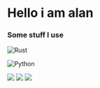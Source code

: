 # Hello i am alan


### Some stuff I use
![Rust](https://img.shields.io/badge/rust-%23000000.svg?style=for-the-badge&logo=rust&logoColor=white)

![Python](https://img.shields.io/badge/python-3670A0?style=for-the-badge&logo=python&logoColor=ffdd54)

![](https://img.shields.io/badge/Arch-black?style=flat&logo=Arch%20Linux&label=OS&color=0099ff)
![](https://img.shields.io/badge/St-black?style=flat&logo=suckless&label=Terminal&color=ccebff)
![](https://img.shields.io/badge/Sublime-black?style=flat&logo=sublime-text&label=Editor&color=0099ff)
